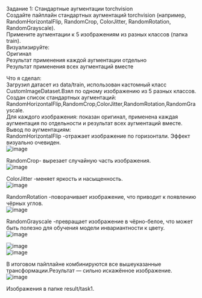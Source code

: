 Задание 1: Стандартные аугментации torchvision\
Создайте пайплайн стандартных аугментаций torchvision (например, RandomHorizontalFlip, RandomCrop, ColorJitter, RandomRotation, RandomGrayscale).\
Примените аугментации к 5 изображениям из разных классов (папка train).\
Визуализируйте:\
Оригинал\
Результат применения каждой аугментации отдельно\
Результат применения всех аугментаций вместе

Что я сделал:\
Загрузил датасет из data/train, использован кастомный класс CustomImageDataset.Взял по одному изображению из 5 разных классов.\
Создан список стандартных аугментаций: RandomHorizontalFlip,RandomCrop,ColorJitter,RandomRotation,RandomGrayscale.\
Для каждого изображения: показан оригинал, применена каждая аугментация по отдельности и результат всех аугментаций вместе.\
Вывод по аугментациям:\
RandomHorizontalFlip -отражает изображение по горизонтали. Эффект визуально очевиден.\
![image](https://github.com/user-attachments/assets/eb818f1c-88d8-4d35-9017-0b67a16c190f)

RandomCrop- вырезает случайную часть изображения.\
![image](https://github.com/user-attachments/assets/f7e474bc-d25c-4c07-8da0-0e001c27b485)

ColorJitter -меняет яркость и насыщенность.\
![image](https://github.com/user-attachments/assets/2038fd8b-4acd-43cb-85e0-73dba4144bb9)

RandomRotation -поворачивает изображение, что приводит к появлению чёрных углов.\
![image](https://github.com/user-attachments/assets/68bc6d53-f176-4357-96cd-df701843b2a8)

RandomGrayscale -превращает изображение в чёрно-белое, что может быть полезно для обучения модели инвариантности к цвету.\
![image](https://github.com/user-attachments/assets/d26765e0-2384-46b7-a948-c9d0f3a907c8)

![image](https://github.com/user-attachments/assets/3c12c903-ff6d-4ba1-a67c-9ec1e3a666e8)\
![image](https://github.com/user-attachments/assets/83aa2d9d-47db-48fe-b402-bbed31d7afdc)

В итоговом пайплайне комбинируются все вышеуказанные трансформации.Результат — сильно искажённое изображение.\
![image](https://github.com/user-attachments/assets/d82eef87-7c76-4abd-8187-79a0e206ce7c)

Изображения в папке result/task1.
